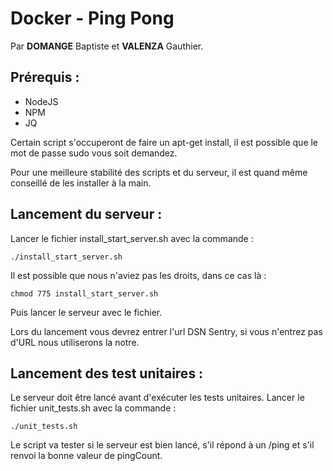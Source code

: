 Docker - Ping Pong
===================
Par **DOMANGE** Baptiste et **VALENZA** Gauthier.


Prérequis :
-------------
- NodeJS
- NPM
- JQ 

Certain script s'occuperont de faire un apt-get install, il est possible que le mot de passe sudo vous soit demandez.

Pour une meilleure stabilité des scripts et du serveur, il est quand même conseillé de les installer à la main.

Lancement du serveur :
-------------
Lancer le fichier install_start_server.sh avec la commande :

    ./install_start_server.sh
    
Il est possible que nous n'aviez pas les droits, dans ce cas là :

    chmod 775 install_start_server.sh

Puis lancer le serveur avec le fichier.

Lors du lancement vous devrez entrer l'url DSN Sentry, si vous n'entrez pas d'URL nous utiliserons la notre.


Lancement des test unitaires :
-------------
Le serveur doit être lancé avant d'exécuter les tests unitaires.
Lancer le fichier unit_tests.sh avec la commande :

    ./unit_tests.sh
  
 Le script va tester si le serveur est bien lancé, s'il répond à un /ping et s'il renvoi la bonne valeur de pingCount.
   
